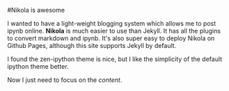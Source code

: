 <!-- 
.. title: First week with Nikola
.. slug: first-week-with-nikola
.. date: 2015-09-21 07:58:30 UTC-04:00
.. tags: 
.. category: 
.. link: 
.. description: 
.. type: text
-->

#Nikola is awesome

I wanted to have a light-weight blogging system which allows me to post ipynb online. **Nikola** is much easier to use than Jekyll. It has all the plugins to convert markdown and ipynb. It's also super easy to deploy Nikola on Github Pages, although this site supports Jekyll by default.

I found the zen-ipython theme is nice, but I like the simplicity of the default ipython theme better.

Now I just need to focus on the _content_.

